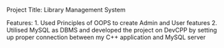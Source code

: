 Project Title:
	Library Management System

Features:
	1. Used Principles of OOPS to create Admin and User features
 	2. Utilised MySQL as DBMS and developed the project on DevCPP by setting up proper connection between my C++ application and MySQL server
